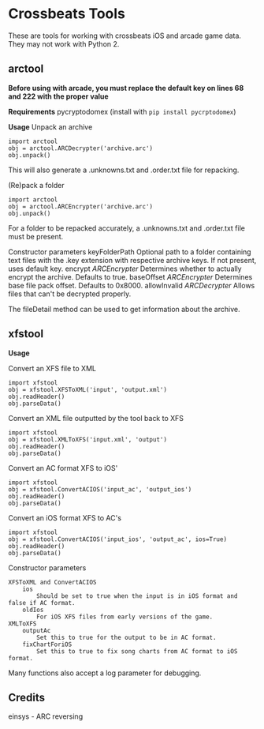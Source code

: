 Crossbeats Tools
================

These are tools for working with crossbeats iOS and arcade game data.
They may not work with Python 2.

arctool
-------
**Before using with arcade, you must replace the default key on lines 68 and 222 with the proper value**

**Requirements**
pycryptodomex (install with `pip install pycrptodomex`)

**Usage**
Unpack an archive

	import arctool
	obj = arctool.ARCDecrypter('archive.arc')
	obj.unpack()
This will also generate a .unknowns.txt and .order.txt file for repacking.

(Re)pack a folder

	import arctool
	obj = arctool.ARCEncrypter('archive.arc')
	obj.unpack()

For a folder to be repacked accurately, a .unknowns.txt and .order.txt file must be present.

Constructor parameters
	keyFolderPath
		Optional path to a folder containing text files with the .key extension with respective archive keys. If not present, uses default key.
	encrypt
		*ARCEncrypter* Determines whether to actually encrypt the archive. Defaults to true.
	baseOffset
		*ARCEncrypter* Determines base file pack offset. Defaults to 0x8000.
	allowInvalid
		*ARCDecrypter* Allows files that can't be decrypted properly.

The fileDetail method can be used to get information about the archive.

xfstool
-------
**Usage**

Convert an XFS file to XML

	import xfstool
	obj = xfstool.XFSToXML('input', 'output.xml')
	obj.readHeader()
	obj.parseData()

Convert an XML file outputted by the tool back to XFS

	import xfstool
	obj = xfstool.XMLToXFS('input.xml', 'output')
	obj.readHeader()
	obj.parseData()

Convert an AC format XFS to iOS'

	import xfstool
	obj = xfstool.ConvertACIOS('input_ac', 'output_ios')
	obj.readHeader()
	obj.parseData()

Convert an iOS format XFS to AC's

	import xfstool
	obj = xfstool.ConvertACIOS('input_ios', 'output_ac', ios=True)
	obj.readHeader()
	obj.parseData()	

Constructor parameters

	XFSToXML and ConvertACIOS
		ios
			Should be set to true when the input is in iOS format and false if AC format.
		oldIos
			For iOS XFS files from early versions of the game.
	XMLToXFS
		outputAc
			Set this to true for the output to be in AC format.
		fixChartForiOS
			Set this to true to fix song charts from AC format to iOS format.

Many functions also accept a log parameter for debugging.

Credits
-------
einsys - ARC reversing